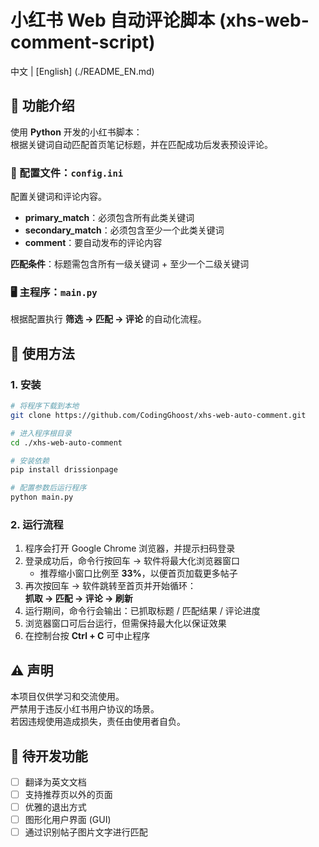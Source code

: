 # 小红书 Web 自动评论脚本 (xhs-web-comment-script)  
中文 | [English] (./README_EN.md)

## 📌 功能介绍
使用 **Python** 开发的小红书脚本：  
根据关键词自动匹配首页笔记标题，并在匹配成功后发表预设评论。  

### 🔧 配置文件：`config.ini`
配置关键词和评论内容。  

- **primary_match**：必须包含所有此类关键词  
- **secondary_match**：必须包含至少一个此类关键词  
- **comment**：要自动发布的评论内容  

**匹配条件**：标题需包含所有一级关键词 + 至少一个二级关键词  

### 🖥️ 主程序：`main.py`
根据配置执行 **筛选 → 匹配 → 评论** 的自动化流程。  


## 🚀 使用方法

### 1. 安装

```bash
# 将程序下载到本地
git clone https://github.com/CodingGhoost/xhs-web-auto-comment.git

# 进入程序根目录
cd ./xhs-web-auto-comment

# 安装依赖
pip install drissionpage

# 配置参数后运行程序
python main.py

```
### 2. 运行流程
1. 程序会打开 Google Chrome 浏览器，并提示扫码登录  
2. 登录成功后，命令行按回车 → 软件将最大化浏览器窗口  
   - 推荐缩小窗口比例至 **33%**，以便首页加载更多帖子  
3. 再次按回车 → 软件跳转至首页并开始循环：  
   **抓取 → 匹配 → 评论 → 刷新**  
4. 运行期间，命令行会输出：已抓取标题 / 匹配结果 / 评论进度  
5. 浏览器窗口可后台运行，但需保持最大化以保证效果  
6. 在控制台按 **Ctrl + C** 可中止程序  


## ⚠️ 声明
本项目仅供学习和交流使用。  
严禁用于违反小红书用户协议的场景。  
若因违规使用造成损失，责任由使用者自负。  


## 📌 待开发功能
- [ ] 翻译为英文文档  
- [ ] 支持推荐页以外的页面  
- [ ] 优雅的退出方式  
- [ ] 图形化用户界面 (GUI)  
- [ ] 通过识别帖子图片文字进行匹配  
